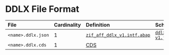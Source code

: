 # DDLX File Format


File | Cardinality | Definition | Schema | Example
:--- | :---  | :--- | :--- | :---
`<name>.ddlx.json` | 1 | [`zif_aff_ddlx_v1.intf.abap`](./type/zif_aff_ddlx_v1.intf.abap) | [`ddlx-v1.json`](./ddlx-v1.json) | [`z_aff_example_ddlx.ddlx.json`](./examples/z_aff_example_ddlx.ddlx.json)
`<name>.ddlx.cds` | 1 | [CDS](https://help.sap.com/doc/abapdocu_cp_index_htm/CLOUD/en-US/index.htm?file=abencds.htm) | | [`z_aff_example_ddlx.ddlx.cds`](./examples/z_aff_example_ddlx.ddlx.cds)
